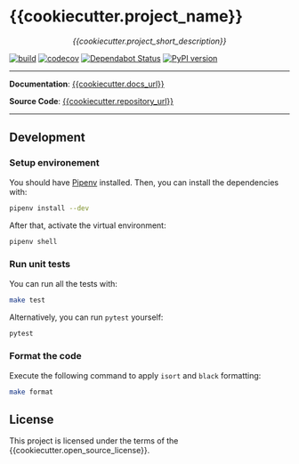 # {{cookiecutter.project_name}}

<p align="center">
    <em>{{cookiecutter.project_short_description}}</em>
</p>

[![build]({{cookiecutter.repository_url}}/workflows/Build/badge.svg)]({{cookiecutter.repository_url}}/actions)
[![codecov](https://codecov.io/gh/{{cookiecutter.repository_name}}/branch/master/graph/badge.svg)](https://codecov.io/gh/{{cookiecutter.repository_name}})
[![Dependabot Status](https://api.dependabot.com/badges/status?host=github&repo={{cookiecutter.repository_name}})](https://dependabot.com)
[![PyPI version](https://badge.fury.io/py/{{cookiecutter.dist_name}}.svg)](https://badge.fury.io/py/{{cookiecutter.dist_name}})

---

**Documentation**: <a href="{{cookiecutter.docs_url}}" target="_blank">{{cookiecutter.docs_url}}</a>

**Source Code**: <a href="{{cookiecutter.repository_url}}" target="_blank">{{cookiecutter.repository_url}}</a>

---

## Development

### Setup environement

You should have [Pipenv](https://pipenv.readthedocs.io/en/latest/) installed. Then, you can install the dependencies with:

```bash
pipenv install --dev
```

After that, activate the virtual environment:

```bash
pipenv shell
```

### Run unit tests

You can run all the tests with:

```bash
make test
```

Alternatively, you can run `pytest` yourself:

```bash
pytest
```

### Format the code

Execute the following command to apply `isort` and `black` formatting:

```bash
make format
```

## License

This project is licensed under the terms of the {{cookiecutter.open_source_license}}.
